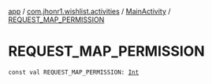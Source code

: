 [app](../../index.md) / [com.jhonr1.wishlist.activities](../index.md) / [MainActivity](index.md) / [REQUEST_MAP_PERMISSION](./-r-e-q-u-e-s-t_-m-a-p_-p-e-r-m-i-s-s-i-o-n.md)

# REQUEST_MAP_PERMISSION

`const val REQUEST_MAP_PERMISSION: `[`Int`](https://kotlinlang.org/api/latest/jvm/stdlib/kotlin/-int/index.html)